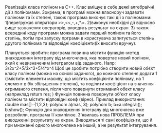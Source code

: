 Реалізація класа поліном на С++. Клас вміщує в себе деякі алгебраїчні дії з поліномами.
Зокрема, в програмі можна власноруч задавати поліноми та їх степені, також програма виконує такі дії з поліномами:
1)перегружає оператори >>,<<,-,+,*.=.
2)виконує необхідні дії відносно вище зазначених операторів, виводить результат на екран.
3) також всередині коду програми можна задати перший поліном та його степінь, потім при запуску прграми в користувача
запитується степінь другого полінома та відповідні коефіцієнти(їх вносити вручну).

Планується зробити:
програма повинна містити функцію-метод знаходження інтегралу від многочлена, яка повертає новий поліном, який є невизначеним інтегралом від заданого.
Напр: 3/2*x^2+5/3*x^3+5/4*x^4
Щоб це зробити потрібно створити новий обєкт класу поліном (можна на основі заданого), до кожного степеня додати 1 (змістити елементи масиву, що містить коефіцієнти поліному, на 1 елемент в бік збільшення степеня), та поділити коефіцієнт на значення отриманого степеня, після чого повернути отриманий обєкт класу (наприклад return res; )
Функція повинна повернути об'єкт класу поліном та містити відповідні коеф (вірно).
Приклад використання:
double mas[]={1,2,3};
polynom a(mas, 3);
polynom b;
b=a.integral();
b.show();
Функцію для знаходження інтегралу від многочлена вже розробили, програма її компілює. 
З'явилась нова ПРОБЛЕМА при виводженні результату на екран. Виводяться ті самі коефіцієнти, що й при множенні одного 
многочлена на інший, а не результат інтегрування.
